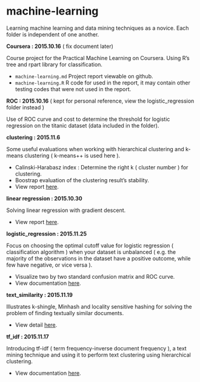 # machine-learning

Learning machine learning and data mining techniques as a novice. Each folder is independent of one another.

**Coursera : 2015.10.16** ( fix document later)

Course project for the Practical Machine Learning on Coursera. Using R’s tree and rpart library for classification.

- `machine-learning.md` Project report viewable on github.
- `machine-learning.R` R code for used in the report, it may contain other testing codes that were not used in the report.

**ROC : 2015.10.16** ( kept for personal reference, view the logistic_regression folder instead )

Use of ROC curve and cost to determine the threshold for logistic regression on the titanic dataset (data included in the folder).

**clustering : 2015.11.6**

Some useful evaluations when working with hierarchical clustering and k-means clustering ( k-means++ is used here ).

- Calinski-Harabasz index : Determine the right k ( cluster number ) for clustering.
- Boostrap evaluation of the clustering result’s stability.
- View report [here](http://ethen8181.github.io/machine-learning/clustering/clustering.html).

**linear regression : 2015.10.30**

Solving linear regression with gradient descent. 

- View report [here](http://ethen8181.github.io/machine-learning/linear%20regression/linear_regession_1.html).

**logistic_regression : 2015.11.25** 

Focus on choosing the optimal cutoff value for logistic regression ( classification algorithm ) when your dataset is unbalanced ( e.g. the majority of the observations in the dataset have a positive outcome, while few have negative, or vice versa ).

- Visualize two by two standard confusion matrix and ROC curve.
- View documentation [here](http://ethen8181.github.io/machine-learning/logistic_regression/logistic_regression.html).

**text_similarity : 2015.11.19** 

Illustrates k-shingle, Minhash and locality sensitive hashing for solving the problem of finding textually similar documents. 

- View detail [here](http://ethen8181.github.io/machine-learning/text_similarity/text_similarity.html).

**tf_idf : 2015.11.17** 

Introducing tf-idf ( term frequency-inverse document frequency ), a text mining technique and using it to perform text clustering using hierarchical clustering.
 
- View documentation [here](http://ethen8181.github.io/machine-learning/tf_idf/tf_idf.html).

